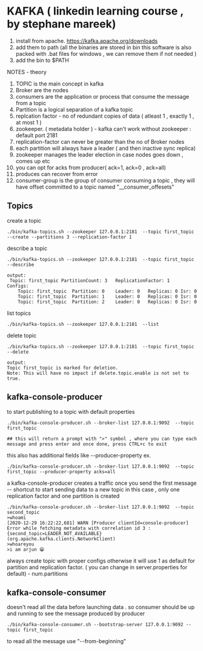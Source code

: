 # KAFKA ( linkedin learning course , by stephane mareek)

1. install from apache. https://kafka.apache.org/downloads
2. add them to path  (all the binaries are stored in bin this software is also packed with .bat files for windows , we can remove them if not needed )
3. add the bin to $PATH

NOTES - theory
1. TOPIC is the main concept in kafka
2. Broker are the nodes
3. consumers are the application or process that consume the message from a topic
4. Partition is a logical separation of a kafka topic
5. replcation factor - no of redundant copies of data ( atleast 1 , exactly 1 , at most 1 ) 
6. zookeeper. ( metadata holder ) - kafka can't work without zookeeper : default port 2181 
7. replication-factor can never be greater than the no of Broker nodes
8. each partition will always have a leader ( and then inactive sync replica)
9. zookeeper manages the leader election in case nodes goes down , comes up etc
10. you can opt for acks from producer( ack=1, ack=0 , ack=all)
11. produces can recover from error 
12. consumer-group is the group of consumer consuming a topic , they will have offset committed to a topic named "__consumer_offesets"




## Topics 

create a topic 
```
./bin/kafka-topics.sh --zookeeper 127.0.0.1:2181  --topic first_topic --create --partitions 3 --replication-factor 1
```

describe a topic 
```
./bin/kafka-topics.sh --zookeeper 127.0.0.1:2181  --topic first_topic  --describe 

output:
 Topic: first_topic	PartitionCount: 3	ReplicationFactor: 1	Configs: 
	Topic: first_topic	Partition: 0	Leader: 0	Replicas: 0	Isr: 0
	Topic: first_topic	Partition: 1	Leader: 0	Replicas: 0	Isr: 0
	Topic: first_topic	Partition: 2	Leader: 0	Replicas: 0	Isr: 0
```

list topics 
```
./bin/kafka-topics.sh --zookeeper 127.0.0.1:2181  --list 
```

delete topic
```
./bin/kafka-topics.sh --zookeeper 127.0.0.1:2181  --topic first_topic --delete

output:
Topic first_topic is marked for deletion.
Note: This will have no impact if delete.topic.enable is not set to true.

```

## kafka-console-producer

to start publishing to a topic with default properties 
```
./bin/kafka-console-producer.sh --broker-list 127.0.0.1:9092  --topic first_topic 

## this will return a prompt with ">" symbol , where you can type each message and press enter and once done, press CTRL+c to exit
```
this also has additional fields like --producer-property 
ex.
```
./bin/kafka-console-producer.sh --broker-list 127.0.0.1:9092  --topic first_topic --producer-property acks=all 
```
a kafka-console-producer creates a traffic once you send the first message -- shortcut to start sending data to a new topic 
in this case , only one replication factor and one partition is created

```
./bin/kafka-console-producer.sh --broker-list 127.0.0.1:9092  --topic second_topic
>whoami
[2020-12-29 16:22:22,681] WARN [Producer clientId=console-producer] Error while fetching metadata with correlation id 3 : {second_topic=LEADER_NOT_AVAILABLE} (org.apache.kafka.clients.NetworkClient)
>whoareyou
>i am arjun 😁

```
always create topic with proper configs otherwise it will use 1 as default for partition and replication factor.
( you can change in server.properties for default) - num.partitions


## kafka-console-consumer 

doesn't read all the data before launching data . so consumer should be up and running to see the message produced by producer
```
./bin/kafka-console-consumer.sh --bootstrap-server 127.0.0.1:9092 --topic first_topic
```

to read all the message use "--from-beginning"









